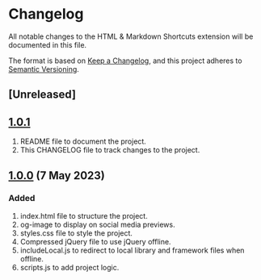 # Changelog

All notable changes to the HTML & Markdown Shortcuts extension will be documented in this file.

The format is based on [Keep a Changelog](https://keepachangelog.com/en/1.0.0/), and this project adheres to [Semantic Versioning](https://semver.org/spec/v2.0.0.html).

## [Unreleased]

## [1.0.1]

1. README file to document the project.
1. This CHANGELOG file to track changes to the project.

## [1.0.0] (7 May 2023)

### Added

1. index.html file to structure the project.
1. og-image to display on social media previews.
1. styles.css file to style the project.
1. Compressed jQuery file to use jQuery offline.
1. includeLocal.js to redirect to local library and framework files when offline.
1. scripts.js to add project logic.

[1.0.1]: https://github.com/SherpadNdabambi/html-starter/releases/tag/v1.0.1
[1.0.0]: https://github.com/SherpadNdabambi/html-starter/releases/tag/v1.0.0
